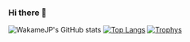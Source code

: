 ### Hi there 👋

![WakameJP's GitHub stats](https://github-readme-stats.vercel.app/api?username=WakameJP&count_private=false)
[![Top Langs](https://github-readme-stats.vercel.app/api/top-langs/?username=WakameJP&layout=compact)](https://github.com/WakameJP/github-readme-stats)
[![Trophys](https://github-profile-trophy.vercel.app/?username=WakameJP&theme=flat&column=3)](https://github.com/ryo-ma/github-profile-trophy)
